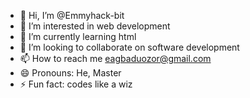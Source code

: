 - 👋 Hi, I’m @Emmyhack-bit
- 👀 I’m interested in web development 
- 🌱 I’m currently learning html
- 💞️ I’m looking to collaborate on software development 
- 📫 How to reach me eagbaduozor@gmail.com 
- 😄 Pronouns: He, Master
- ⚡ Fun fact: codes like a wiz

<!---
Emmyhack-bit/Emmyhack-bit is a ✨ special ✨ repository because its `README.md` (this file) appears on your GitHub profile.
You can click the Preview link to take a look at your changes.
--->

